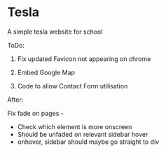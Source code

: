 # Tesla

A simple tesla website for school


ToDo:

1) Fix updated Favicon not appearing on chrome

2) Embed Google Map

3) Code to allow Contact Form utilisation


After:

Fix fade on pages - 
- Check which element is more onscreen
- Should be unfaded on relevant sidebar hover
- onhover, sidebar should maybe go straight to div

